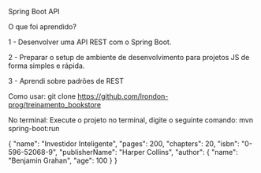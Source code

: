
Spring Boot API


O que foi aprendido?

1 - Desenvolver uma API REST com o Spring Boot.

2 - Preparar o setup de ambiente de desenvolvimento para projetos JS de forma simples e rápida.

3 - Aprendi sobre padrões de  REST


Como usar:
git clone https://github.com/lrondon-prog/treinamento_bookstore

No terminal:
Execute o projeto no terminal, digite o seguinte comando: mvn spring-boot:run





{ "name": "Investidor Inteligente", "pages": 200, "chapters": 20, "isbn": "0-596-52068-9", "publisherName": "Harper Collins", "author": { "name": "Benjamin Grahan", "age": 100 } }

